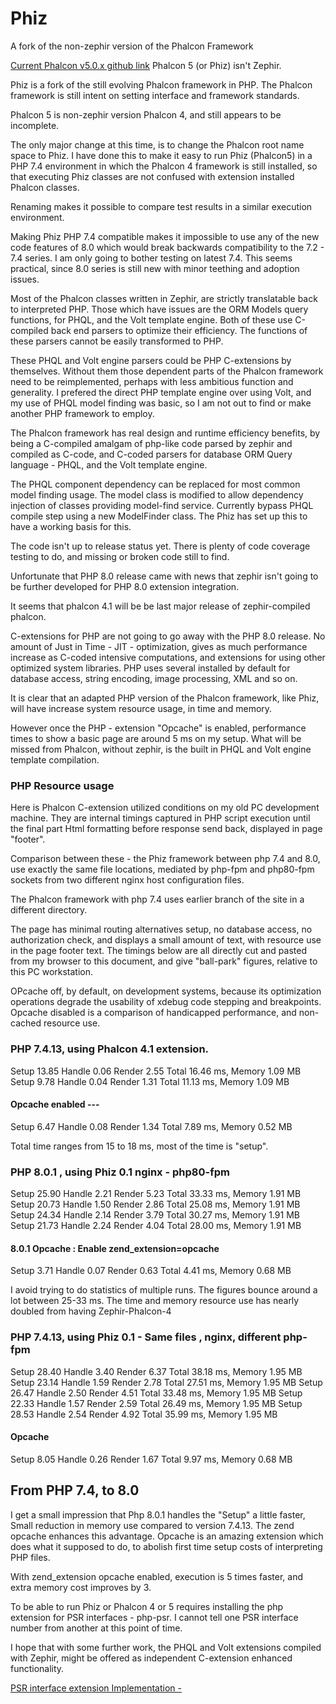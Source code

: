 # Phiz
A fork of the non-zephir version of the
Phalcon Framework

[Current Phalcon v5.0.x github link](https://github.com/phalcon/phalcon)
Phalcon 5 (or Phiz) isn't Zephir.

Phiz is a fork of the still evolving Phalcon framework in PHP. 
The Phalcon framework is still intent on setting interface and framework standards.

Phalcon 5 is non-zephir version Phalcon 4, and still appears to be incomplete.

The only major change at this time, is to change the Phalcon root name space to Phiz.
I have done this to make it easy to run Phiz (Phalcon5) in a PHP 7.4 environment 
in which the Phalcon 4 framework is still installed, so that
executing Phiz classes are not confused with extension installed Phalcon classes.

Renaming makes it possible to compare test results in a similar execution environment.

Making Phiz PHP 7.4 compatible makes it impossible to use any of the new code features
of 8.0 which would break backwards compatibility to the 7.2 - 7.4 series.
I am only going to bother testing on latest 7.4. This seems practical, since 8.0 series 
is still new with minor teething and adoption issues.

Most of the Phalcon classes written in Zephir, are strictly translatable back to interpreted PHP.
Those which have issues are the ORM Models query functions, for PHQL, and the Volt template engine.
Both of these use C-compiled back end parsers to optimize their efficiency.
The functions of these parsers cannot be easily transformed to PHP.

These PHQL and Volt engine parsers could be PHP C-extensions by themselves.
Without them those dependent parts of the Phalcon framework need to be reimplemented,
perhaps with less ambitious function and generality. I prefered the direct PHP template
engine over using Volt, and my use of PHQL model finding was basic, so I am not out to find
or make another PHP framework to employ.

The Phalcon framework has real design and runtime efficiency benefits, by being a
C-compiled amalgam of php-like code parsed by zephir and compiled as C-code, 
and C-coded parsers for database ORM
Query language - PHQL, and the Volt template engine.

The PHQL component dependency can be replaced for most common model finding usage.
The model class is modified to allow dependency
injection of classes providing model-find service. 
Currently bypass PHQL compile step using a new ModelFinder class.
The Phiz has set up this to have a working basis for this.

The code isn't up to release status yet. There is plenty of code coverage testing to do, 
and missing or broken code still to find.

Unfortunate that PHP 8.0 release came with news that zephir isn't going to be
further developed for PHP 8.0 extension integration.

It seems that phalcon 4.1 will be be last major release of zephir-compiled phalcon.

C-extensions for PHP are not going to go away with the PHP 8.0 release.
No amount of Just in Time  - JIT - optimization, gives as much performance increase as
C-coded intensive computations, and extensions for using other optimized system libraries.
PHP uses several installed by default for database access, string encoding, image processing,
 XML and so on.

It is clear that an adapted PHP version of the Phalcon framework, like Phiz, will have
increase system resource usage, in time and memory.

However once the PHP - extension "Opcache" is enabled, performance times to
show a basic page are around 5 ms on my setup. What will be missed from Phalcon,
without zephir, is the built in PHQL and Volt engine template compilation.

### PHP Resource usage


Here is Phalcon C-extension utilized conditions on my old PC development machine.
They are internal timings captured in PHP script execution until the final part Html 
formatting before response send back, displayed in page "footer".

Comparison between these - the Phiz framework between php 7.4 and 8.0, use 
exactly the same file locations, mediated by php-fpm and php80-fpm sockets from
two different nginx host configuration files.

The Phalcon framework with php 7.4 uses earlier branch of the site in a different 
directory.

The page has minimal routing alternatives setup, no database access,
 no authorization check, and displays a small amount of text,
with resource use in the page footer text. The timings below are all directly 
cut and pasted from my browser to this document, and give "ball-park" figures,
relative to this PC workstation.


OPcache off, by default, on development systems, because its optimization operations
 degrade the usability of xdebug code stepping and breakpoints. 
Opcache disabled is a comparison of handicapped performance, 
and non-cached resource use.

### PHP 7.4.13, using Phalcon 4.1 extension.

Setup 13.85 Handle 0.06 Render 2.55 Total 16.46 ms, Memory 1.09 MB 
Setup 9.78 Handle 0.04 Render 1.31 Total 11.13 ms, Memory 1.09 MB 

#### Opcache enabled --- 
Setup 6.47 Handle 0.08 Render 1.34 Total 7.89 ms, Memory 0.52 MB 

Total time ranges from 15 to 18 ms,   most of the time is "setup".

### PHP 8.0.1 , using Phiz 0.1 nginx  - php80-fpm
Setup 25.90 Handle 2.21 Render 5.23 Total 33.33 ms, Memory 1.91 MB 
Setup 20.73 Handle 1.50 Render 2.86 Total 25.08 ms, Memory 1.91 MB 
Setup 24.34 Handle 2.14 Render 3.79 Total 30.27 ms, Memory 1.91 MB 
Setup 21.73 Handle 2.24 Render 4.04 Total 28.00 ms, Memory 1.91 MB 

#### 8.0.1 Opcache : Enable zend_extension=opcache
Setup 3.71 Handle 0.07 Render 0.63 Total 4.41 ms, Memory 0.68 MB  

I avoid trying to do statistics of multiple runs.
The figures bounce around a lot between 25-33 ms. The time and memory
resource use has nearly doubled from having Zephir-Phalcon-4 

### PHP 7.4.13, using Phiz 0.1 - Same files , nginx, different php-fpm
Setup 28.40 Handle 3.40 Render 6.37 Total 38.18 ms, Memory 1.95 MB 
Setup 23.14 Handle 1.59 Render 2.78 Total 27.51 ms, Memory 1.95 MB 
Setup 26.47 Handle 2.50 Render 4.51 Total 33.48 ms, Memory 1.95 MB 
Setup 22.33 Handle 1.57 Render 2.59 Total 26.49 ms, Memory 1.95 MB 
Setup 28.53 Handle 2.54 Render 4.92 Total 35.99 ms, Memory 1.95 MB 

#### Opcache

Setup 8.05 Handle 0.26 Render 1.67 Total 9.97 ms, Memory 0.68 MB

## From PHP 7.4, to 8.0
I get a small impression that Php 8.0.1 handles the "Setup" a little faster, 
Small reduction in memory use compared to version 7.4.13.
The zend opcache enhances this advantage.  Opcache is an amazing extension
which does what it supposed to do, to abolish first time setup costs 
of interpreting PHP files.

With zend_extension opcache enabled, 
execution is 5 times faster, and extra memory cost improves by 3.

To be able to run Phiz or Phalcon 4 or 5 requires 
installing the php extension for PSR interfaces - php-psr. I cannot tell one
PSR interface number from another at this point of time.

I hope that with some further work, the PHQL and Volt extensions compiled with 
Zephir, might be offered as independent C-extension enhanced functionality.


[PSR interface extension Implementation - ](https://github.com/jbboehr/php-psr)

